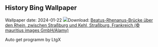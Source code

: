 ## History Bing Wallpaper
Wallpaper date: 2024-01-22
![](https://www.bing.com/th?id=OHR.RenanusBridge_DE-DE1445260424_UHD.jpg&w=1000)Download: [Beatus-Rhenanus-Brücke über den Rhein, zwischen Straßburg und Kehl, Straßburg, Frankreich (© mauritius images GmbH/Alamy)](https://www.bing.com/th?id=OHR.RenanusBridge_DE-DE1445260424_UHD.jpg)

Auto get programm by LtgX

